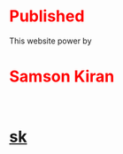 <style>
h1 {
   Color:red;
}

</style>




# Published
This website power by <h1>Samson Kiran</h1><br>


<a href="https://samsonkiran02.github.io/Happy/Index.html"><h1>sk</h1></a>

